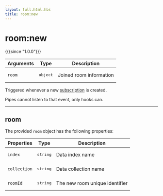 ```yaml
---
layout: full.html.hbs
title: room:new
---
```


# room:new

{{{since "1.0.0"}}}

| Arguments | Type              | Description             |
| --------- | ----------------- | ----------------------- |
| `room`    | <pre>object</pre> | Joined room information |

Triggered whenever a new [subscription](/api/1/controller-realtime/subscribe) is created.

<div class="alert alert-info">Pipes cannot listen to that event, only hooks can.</div>

---

## room

The provided `room` object has the following properties:

| Properties   | Type              | Description                    |
| ------------ | ----------------- | ------------------------------ |
| `index`      | <pre>string</pre> | Data index name                |
| `collection` | <pre>string</pre> | Data collection name           |
| `roomId`     | <pre>string</pre> | The new room unique identifier |
